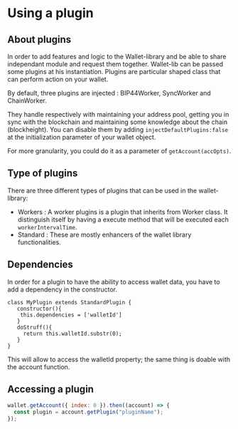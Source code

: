 # Using a plugin

## About plugins

In order to add features and logic to the Wallet-library and be able to share independant module and request them together.
Wallet-lib can be passed some plugins at his instantiation.
Plugins are particular shaped class that can perform action on your wallet.

By default, three plugins are injected : BIP44Worker, SyncWorker and ChainWorker.

They handle respectively with maintaining your address pool, getting you in sync with the blockchain and maintaining some knowledge about the chain (blockheight).
You can disable them by adding `injectDefaultPlugins:false` at the initialization parameter of your wallet object.

For more granularity, you could do it as a parameter of `getAccount(accOpts)`.

## Type of plugins

There are three different types of plugins that can be used in the wallet-library:

- Workers : A worker plugins is a plugin that inherits from Worker class. It distinguish itself by having a execute method that will be executed each `workerIntervalTime`.
- Standard : These are mostly enhancers of the wallet library functionalities.

## Dependencies

In order for a plugin to have the ability to access wallet data, you have to add a dependency in the constructor.

```
class MyPlugin extends StandardPlugin {
   constructor(){
    this.dependencies = ['walletId']
   }
   doStruff(){
     return this.walletId.substr(0);
   }
}
```

This will allow to access the walletId property; the same thing is doable with the account function.

## Accessing a plugin

```js
wallet.getAccount({ index: 0 }).then((account) => {
  const plugin = account.getPlugin("pluginName");
});
```
